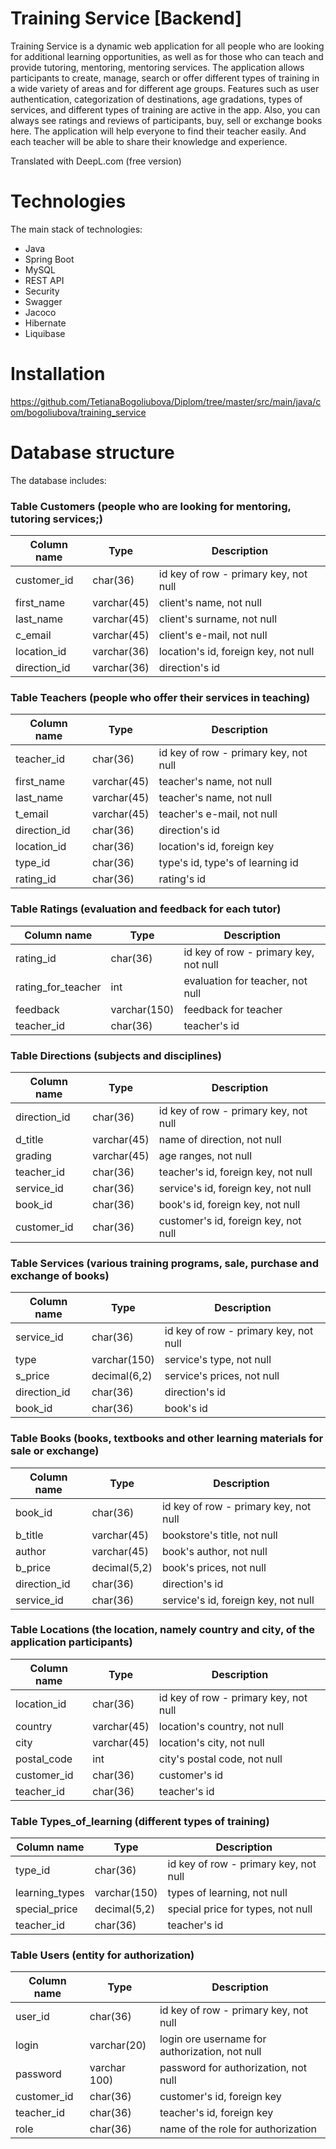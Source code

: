 # Training Service [Backend]

Training Service is a dynamic web application for all people who are looking for additional 
learning opportunities, as well as for those who can teach and provide tutoring, mentoring, 
mentoring services. The application allows participants to create, manage, search or offer 
different types of training in a wide variety of areas and for different age groups.  Features 
such as user authentication, categorization of destinations, age gradations, types of services, 
and different types of training are active in the app. Also, you can always see ratings and 
reviews of participants, buy, sell or exchange books here. The application will help everyone to 
find their teacher easily. And each teacher will be able to share their knowledge and experience.

Translated with DeepL.com (free version)

# Technologies
The main stack of technologies:

- Java
- Spring Boot
- MySQL
- REST API
- Security
- Swagger
- Jacoco
- Hibernate
- Liquibase

# Installation
https://github.com/TetianaBogoliubova/Diplom/tree/master/src/main/java/com/bogoliubova/training_service

# Database structure

The database includes:
### Table Customers (people who are looking for mentoring, tutoring services;)

| Column name  | Type        | Description                           |
|--------------|-------------|---------------------------------------|
| customer_id  | char(36)    | id key of row - primary key, not null | 
| first_name   | varchar(45) | client's name,  not null              |
| last_name    | varchar(45) | client's surname, not null            |
| c_email      | varchar(45) | client's e-mail, not null             |
| location_id  | varchar(36) | location's id, foreign key, not null  |
| direction_id | varchar(36) | direction's id                        |


### Table Teachers (people who offer their services in teaching)

| Column name  | Type        | Description                           |
|--------------|-------------|---------------------------------------|
| teacher_id   | char(36)    | id key of row - primary key, not null |
| first_name   | varchar(45) | teacher's name,  not null             |         
| last_name    | varchar(45) | teacher's name,  not null             |               
| t_email      | varchar(45) | teacher's e-mail, not null            |                           
| direction_id | char(36)    | direction's id                        |                          
| location_id  | char(36)    | location's id, foreign key            | 
| type_id      | char(36)    | type's id, type's of learning id      |
| rating_id    | char(36)    | rating's id                           |                          


### Table Ratings (evaluation and feedback for each tutor)

| Column name        | Type         | Description                           |
|--------------------|--------------|---------------------------------------|
| rating_id          | char(36)     | id key of row - primary key, not null |
| rating_for_teacher | int          | evaluation for teacher, not null      | 
| feedback           | varchar(150) | feedback for teacher                  | 
| teacher_id         | char(36)     | teacher's id                          |


 ### Table Directions (subjects and disciplines) 

| Column name  | Type          | Description                           |
|--------------|---------------|---------------------------------------|
| direction_id | char(36)      | id key of row - primary key, not null | 
| d_title      | varchar(45)   | name of direction, not null           | 
| grading      | varchar(45)   | age ranges, not null                  | 
| teacher_id   | char(36)      | teacher's id, foreign key, not null   |
| service_id   | char(36)      | service's id, foreign key, not null   |
| book_id      | char(36)      | book's id, foreign key, not null      |
| customer_id  | char(36)      | customer's id, foreign key, not null  |


 ### Table Services (various training programs, sale, purchase and exchange of books)

| Column name  | Type         | Description                           |
|--------------|--------------|---------------------------------------|
| service_id   | char(36)     | id key of row - primary key, not null |
| type         | varchar(150) | service's type, not null              | 
| s_price      | decimal(6,2) | service's prices, not null            |
| direction_id | char(36)     | direction's id                        | 
| book_id      | char(36)     | book's id                             | 


### Table Books (books, textbooks and other learning materials for sale or exchange) 

| Column name  | Type           | Description                           |
|--------------|----------------|---------------------------------------|
| book_id      | char(36)       | id key of row - primary key, not null |
| b_title      | varchar(45)    | bookstore's title, not null           | 
| author       | varchar(45)    | book's author, not null               | 
| b_price      | decimal(5,2)   | book's prices, not null               |
| direction_id | char(36)       | direction's id                        |
| service_id   | char(36)       | service's id, foreign key, not null   |


 ### Table Locations (the location, namely country and city, of the application participants)

| Column name   | Type        | Description                           |
|---------------|-------------|---------------------------------------|
| location_id   | char(36)    | id key of row - primary key, not null | 
| country       | varchar(45) | location's country, not null          | 
| city          | varchar(45) | location's city, not null             | 
| postal_code   | int         | city's postal code, not null          | 
| customer_id   | char(36)    | customer's id                         |
| teacher_id    | char(36)    | teacher's id                          |


 ### Table Types_of_learning (different types of training)

| Column name    | Type         | Description                           |
|----------------|--------------|---------------------------------------|
| type_id        | char(36)     | id key of row - primary key, not null | 
| learning_types | varchar(150) | types of learning, not null           | 
| special_price  | decimal(5,2) | special price for types, not null     | 
| teacher_id     | char(36)     | teacher's id                          |


### Table Users (entity for authorization)

| Column name | Type         | Description                                    |
|-------------|--------------|------------------------------------------------|
| user_id     | char(36)     | id key of row - primary key, not null          | 
| login       | varchar(20)  | login ore username for authorization, not null | 
| password    | varchar 100) | password for authorization, not null           | 
| customer_id | char(36)     | customer's id, foreign key                     |
| teacher_id  | char(36)     | teacher's id, foreign key                      |
| role        | char(36)     | name of the role for authorization             |

